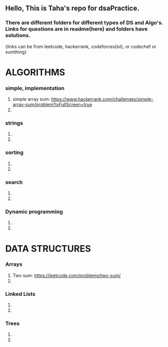 ## Hello, This is Taha's repo for dsaPractice. 
### There are different folders for different types of DS and Algo's. Links for questions are in readme(here) and folders have solutions.
{links can be from leetcode, hackerrank, codeforces(lol), or codechef or sumthing}


# ALGORITHMS
### simple, implementation
1. simple array sum: https://www.hackerrank.com/challenges/simple-array-sum/problem?isFullScreen=true 
2. 
### strings
1. 
2. 
### sorting
1. 
2. 
### search
1. 
2. 
### Dynamic programming
1. 
2.  


# DATA STRUCTURES
### Arrays
1. Two sum: https://leetcode.com/problems/two-sum/ 
2. 
### Linked Lists 
1. 
2. 
### Trees 
1. 
2. 
